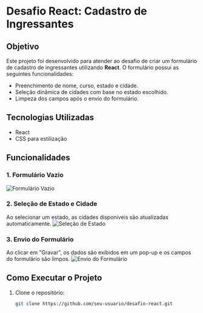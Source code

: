# Desafio React: Cadastro de Ingressantes

## Objetivo
Este projeto foi desenvolvido para atender ao desafio de criar um formulário de cadastro de ingressantes utilizando **React**. O formulário possui as seguintes funcionalidades:
- Preenchimento de nome, curso, estado e cidade.
- Seleção dinâmica de cidades com base no estado escolhido.
- Limpeza dos campos após o envio do formulário.

## Tecnologias Utilizadas
- React
- CSS para estilização

## Funcionalidades
### 1. Formulário Vazio
![Formulário Vazio](https://imgur.com/rtHaLuM.png)

### 2. Seleção de Estado e Cidade
Ao selecionar um estado, as cidades disponíveis são atualizadas automaticamente.
![Seleção de Estado](caminho-do-print-selecao-estado.png)

### 3. Envio do Formulário
Ao clicar em "Gravar", os dados são exibidos em um pop-up e os campos do formulário são limpos.
![Envio do Formulário](caminho-do-print-envio-formulario.png)

## Como Executar o Projeto
1. Clone o repositório:
   ```bash
   git clone https://github.com/seu-usuario/desafio-react.git
